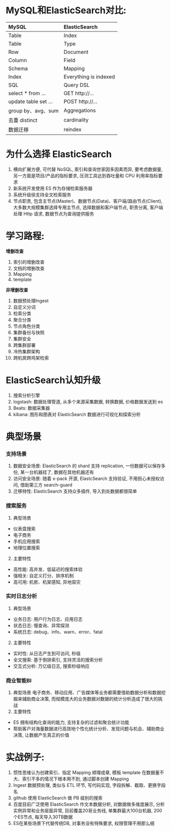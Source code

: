 # MySQL和ElasticSearch对比:

| MySQL               | ElasticSearch             | 
|:--------------------|:--------------------------| 
| Table               | Index                     |
| Table               | Type                      |
| Row                 | Document                  |
| Column              | Field                     |
| Schema              | Mapping                   |
| Index               | Everything is indexed     |
| SQL                 | Query DSL                 |
| select * from …     | GET  http://…             |
| update table set …     | POST  http://…            |
| group by、avg、sum       | Aggregations              |
| 去重 distinct            | cardinality               |
| 数据迁移                   | reindex                   |

# 为什么选择 ElasticSearch

1. 横向扩展方便, 可代替 NoSQL, 索引和查询世家因多因素而异, 要考虑数据量, 另一方面是项目/产品的指标要求, 压测工具达到吞吐量和 CPU 利用率指标要求
2. 新系统开发使用 ES 作为存储检索服务器
3. 系统升级徐支持全文检索服务
4. 节点职责, 包含主节点(Master)、数据节点(Data)、客户端/路由节点(Client), 大多数大规模集群选择专用主节点, 选择数据和客户端节点, 职责分离, 客户端处理 Http 请求, 数据节点为查询提供服务

# 学习路程: 

**增删改查**

1. 索引的增删改查
2. 文档的增删改查
3. Mapping
4. template

**非增删改查**

1. 数据预处理Ingest
2. 自定义分词
3. 检索分类
4. 聚合分类
5. 节点角色分类
6. 集群备份与快照
7. 集群安全
8. 跨集群部署
9. 冷热集群架构
10. 跨机房跨鸡架检索

# ElasticSearch认知升级

1. 搜索分析引擎
2. logstash: 数据处理管道, 从多个来源采集数据, 转换数据, 价格数据发送到 es
3. Beats: 数据采集器
4. kibana: 图形和图表对 ElasticSearch 数据进行可视化和探索分析

# 典型场景

### 支持场景
1. 数据安全场景: ElasticSearch 的 shard 支持 replication, 一份数据可以保存多份, 某一台机器挂了, 数据在其他机器还有
2. 访问安全场景: 随着 x-pack 开源, ElastcSearch 支持验证, 不用担心未授权访问, 借助第三方 search-guard
3. 迁移特性: ElasticSearch 支持众多插件, 导入到处数据都很简单

### 搜索服务
1. 典型场景

- 仪表盘搜索
- 电子商务
- 手机应用搜索
- 地理位置搜索

2. 主要特性

- 高性能: 高并发、低延迟的搜索体验
- 强相关: 自定义打分、排序机制
- 高可用: 机房、机架感知, 异地容灾

### 实时日志分析
1. 典型场景
- 业务日志: 用户行为日志、应用日志
- 状态日志: 慢查询、异常探测
- 系统日志: debug、info、warn、error、fatal 

2. 主要特性
- 实时性: 从日志产生到可访问, 秒级
- 全文搜索: 基于倒排索引, 支持灵活的搜索分析
- 交互式分析: 万亿级日志, 搜索秒级响应

### 商业智能BI
1. 典型场景
电子商务、移动应用、广告媒体等业务都需要借助数据分析和数据挖掘来辅助商业决策, 而规模庞大的业务数据对数据的统计分析造成了很大的挑战
2. 主要特性
- ES 拥有结构化查询的能力, 支持复杂的过滤和聚合统计功能
- 帮助客户对海量数据进行高效地个性化统计分析、发现问题与机会、辅助商业决策, 让数据产生真正的价值

# 实战例子:

1. 惯性思维认为创建索引、指定 Mapping 顺理成章, 模板 template 在数据量不大、索引不多的情况下根本用不到, 通过脚本创建 Mapping
2. Ingest 数据预处理, 类似与 ETL 环节, 写代码实现, 字段拆解、截取、更换字段名
3. github 使用 ElasticSearch 做 PB 级别的搜索
4. 百度目前广泛使用 ElasticSearch 作文本数据分析, 对数据做多维度展示, 分析实例异常和业务层面异常, 目前覆盖20哥业务线, 单集群最大100台机器, 200个ES节点, 每天导入30TB数据
5. ES在某些场景下代替传统DB, 对事务没有特殊要求, 权限管理不用那么细